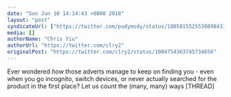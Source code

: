 ```yaml
---
date: "Sun Jun 10 14:14:43 +0000 2018"
layout: "post"
syndicateUrl: ["https://twitter.com/pudymody/status/1005815525530898433"]
media: []
authorName: "Chris Yiu"
authorUrl: "https://twitter.com/clry2"
originalPost: "https://twitter.com/clry2/status/1004754363745734656"
---
```

Ever wondered *how* those adverts manage to keep on finding you - even when you go incognito, switch devices, or never actually searched for the product in the first place? Let us count the (many, many) ways [THREAD]